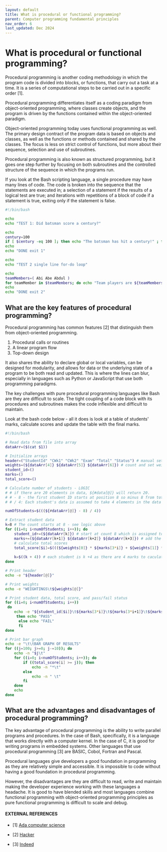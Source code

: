 ```yaml
---
layout: default
title: What is procedural or functional programming?
parent: Computer programming fundamental principles
nav_order: 6
last_updated: Dec 2024
---
```


#  What is procedural or functional programming?

Procedural programming is another coding methodology in which the program code is divided into blocks, or functions, that carry out a task at a time. It is a series of computational steps to be carried out in a specific order [1]. 

Procedural programming differentiates itself as a coding paradigm from object-oriented programming, where classes create objects, and the program is driven by the functions contained within the object-oriented paradigm.

Object-oriented programming today uses functional programming as well. The primary design contract of the program data is based on objects and classes, as well as the functions or methods contained and shared by the classes. The focus is less on strict control of functions, but more about their sequence, selection and use of subroutines.

Procedural programming is also known as structured programming, but it goes one step further by focusing on both subroutines and the controlled structure of the sequence in which the programs run.

If you look at the Bash scripting language, a single procedure may have many lines of code. The code is broken into the sequence that the statements are executed in; a selection of a statement if the results of a logical test are true; and iterations with repetitions of a block of code if a statement is true, exiting only if the statement is false.


```Bash
#!/bin/bash

echo
echo "TEST 1: Did batsman score a century?"

echo
century=100
if [ $century -eq 100 ]; then echo "The batsman has hit a century!" ; fi
echo
echo "DONE exit 1"

echo
echo "TEST 2 single line for-do loop"

echo
teamMembers=( Abi Abe Abdul )
for teamMember in $teamMembers; do echo "Team players are ${teamMembers[*]}" ; done
echo
echo "DONE exit 2"

```

## What are the key features of procedural programming?

Procedural programming has common features [2] that distinguish them from object-oriented programming.

1. Procedural calls or routines
2. A linear program flow
3. Top-down design

It also shares the ability to declare global or local variables, can be designed for modularity, and allows for data or the underlying state of a program to be both read and updated. This is where the lines can blur, especially in languages such as Python or JavaScript that use both programming paradigms.

The key challenges with pure procedural programming languages like Bash are they are difficult to scale. The tight coupling of a code block with its procedures and subroutines makes the code inflexible and difficult to maintain.

Look at the bash code below - all it does is look at a table of students' marks, calculate scores and update the table with the final marks.


```Bash
#!/bin/bash

# Read data from file into array
dataArr=($(cat $1))

# Initialize arrays
header=("StudentId" "CWk1" "CWk2" "Exam" "Total" "Status") # manual set headers - EASIER!
weights=(${dataArr[4]} ${dataArr[5]} ${dataArr[6]}) # count and set weights
student_id=()
marks=()
total_score=()

# Calculate number of students - LOGIC
# # if there are 20 elements in data, ${#data[@]} will return 20.
# # - 8 - the first student ID starts at position 8 so minus 8 from total
# # / 4: Each student's data is assumed to take 4 elements in the data array so divide by 4

numOfStudents=$(((${#dataArr[@]} - 8) / 4))

# Extract student data 
k=8 # The count starts at 8 - see logic above
for ((i=0; i<numOfStudents; i++)); do
    student_id+=(${dataArr[k]}) # start at count 8 which is assigned to k
    marks+=(${dataArr[k+1]} ${dataArr[k+2]} ${dataArr[k+3]}) # add the 3 adjacent cols which are position 9 10 and 11
    # calculate total scores
    total_score[$i]=$(((${weights[0]} * ${marks[3*i]} + ${weights[1]} * ${marks[3*i+1]} + ${weights[2]} * ${marks[3*i+2]}) / 100))
    
    k=$((k + 4)) # each student is k +4 as there are 4 marks to caculate
done

# Print header
echo -e "${header[@]}"

# Print weights
echo -e "WEIGHTINGS\t${weights[@]}"

# Print student data, total score, and pass/fail status
for ((i=0; i<numOfStudents; i++))
 do
    echo -e "${student_id[$i]}\t${marks[3*i]}\t${marks[3*i+1]}\t${marks[3*i+2]}\t${total_score[$i]}\t$(if ((total_score[i] >= 40))
     then echo "PASS"
      else echo "FAIL" 
      fi
done

# Print bar graph
echo -e "\t\tBAR GRAPH OF RESULTS"
for ((j=100; j>=0; j-=10)); do
    echo -n "$j\t"
    for ((i=0; i<numOfStudents; i++)); do
        if ((total_score[i] >= j)); then
            echo -n "*\t"
        else
            echo -n " \t"
        fi
    done
    echo
done
```

## What are the advantages and disadvantages of procedural programming?

The key advantage of procedural programming is the ability to write parallel programs and procedures. In the case of Bash, specifically, it is a language that works directly with a computer kernel. In the case of C, it is good for writing programs in embedded systems. Other languages that use procedural programming [3] are BASIC, Cobol, Fortran and Pascal.

Procedural languages give developers a good foundation in programming as they are relatively simple and accessible. It is impossible to code without having a good foundation in procedural programming.

However, the disadvantages are they are difficult to read, write and maintain making the developer experience working with these languages a headache. It is good to have blended skills and most languages combine functional programming with object-oriented programming principles as pure functional programming is difficult to scale and debug.

#### EXTERNAL REFERENCES

- [1] [Ada computer science](https://adacomputerscience.org/concepts/procprog_paradigm)

- [2] [Hacker](https://hackr.io/blog/procedural-programming)

- [3] [Indeed](https://www.indeed.com/career-advice/career-development/procedural-programming-language)
